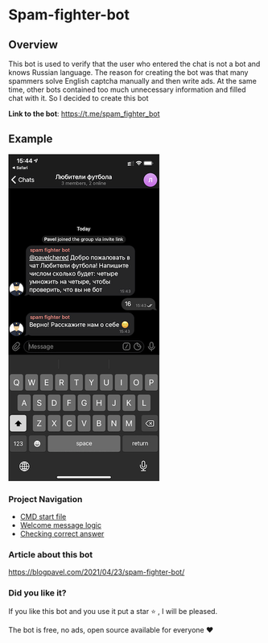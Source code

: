 # Spam-fighter-bot

## Overview

This bot is used to verify that the user who entered the chat is not a bot
and knows Russian language. The reason for creating the bot was that many 
spammers solve English captcha manually and then write ads. At the same 
time, other bots contained too much unnecessary information and filled chat
with it. So I decided to create this bot

**Link to the bot**: https://t.me/spam_fighter_bot

## Example

![example](/.github/example.png)

### Project Navigation

- [CMD start file](./cmd/spam_fighter_bot/spam_fighter_bot)
- [Welcome message logic](./internal/handler/userJoined.go)
- [Checking correct answer](./internal/handler/text.go)

### Article about this bot

https://blogpavel.com/2021/04/23/spam-fighter-bot/

### Did you like it?

If you like this bot and you use it put a star :star: , I will be pleased.

The bot is free, no ads, open source available for everyone :heart: